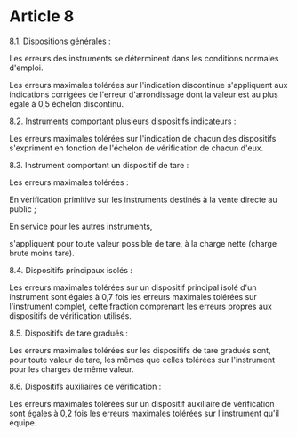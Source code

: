 # Article 8

8.1. Dispositions générales :

Les erreurs des instruments se déterminent dans les conditions normales d'emploi.

Les erreurs maximales tolérées sur l'indication discontinue s'appliquent aux indications corrigées de l'erreur d'arrondissage dont la valeur est au plus égale à 0,5 échelon discontinu.

8.2. Instruments comportant plusieurs dispositifs indicateurs :

Les erreurs maximales tolérées sur l'indication de chacun des dispositifs s'expriment en fonction de l'échelon de vérification de chacun d'eux.

8.3. Instrument comportant un dispositif de tare :

Les erreurs maximales tolérées :

En vérification primitive sur les instruments destinés à la vente directe au public ;

En service pour les autres instruments,

s'appliquent pour toute valeur possible de tare, à la charge nette (charge brute moins tare).

8.4. Dispositifs principaux isolés :

Les erreurs maximales tolérées sur un dispositif principal isolé d'un instrument sont égales à 0,7 fois les erreurs maximales tolérées sur l'instrument complet, cette fraction comprenant les erreurs propres aux dispositifs de vérification utilisés.

8.5. Dispositifs de tare gradués :

Les erreurs maximales tolérées sur les dispositifs de tare gradués sont, pour toute valeur de tare, les mêmes que celles tolérées sur l'instrument pour les charges de même valeur.

8.6. Dispositifs auxiliaires de vérification :

Les erreurs maximales tolérées sur un dispositif auxiliaire de vérification sont égales à 0,2 fois les erreurs maximales tolérées sur l'instrument qu'il équipe.
